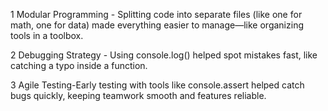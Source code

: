1 Modular Programming - Splitting code into separate files (like one for math, one for data) made everything easier to manage—like organizing tools in a toolbox.

2 Debugging Strategy - Using console.log() helped spot mistakes fast, like catching a typo inside a function.

3 Agile Testing-Early testing with tools like console.assert helped catch bugs quickly, keeping teamwork smooth and features reliable.